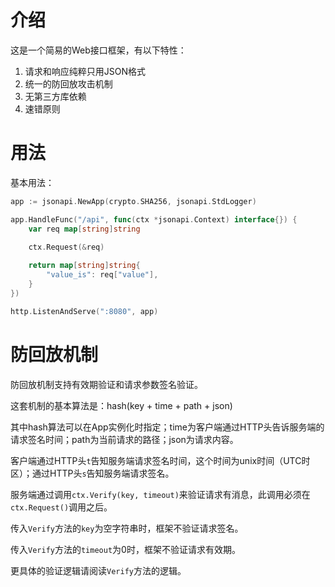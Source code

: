 介绍
====

这是一个简易的Web接口框架，有以下特性：

1. 请求和响应纯粹只用JSON格式
2. 统一的防回放攻击机制
3. 无第三方库依赖
4. 速错原则

用法
====

基本用法：

```go
app := jsonapi.NewApp(crypto.SHA256, jsonapi.StdLogger)

app.HandleFunc("/api", func(ctx *jsonapi.Context) interface{}) {
	var req map[string]string

	ctx.Request(&req)
	
	return map[string]string{
		"value_is": req["value"],
	}
})

http.ListenAndServe(":8080", app)
```

防回放机制
========

防回放机制支持有效期验证和请求参数签名验证。

这套机制的基本算法是：hash(key + time + path + json)

其中hash算法可以在App实例化时指定；time为客户端通过HTTP头告诉服务端的请求签名时间；path为当前请求的路径；json为请求内容。

客户端通过HTTP头`t`告知服务端请求签名时间，这个时间为unix时间（UTC时区）；通过HTTP头`s`告知服务端请求签名。

服务端通过调用`ctx.Verify(key, timeout)`来验证请求有消息，此调用必须在`ctx.Request()`调用之后。

传入`Verify`方法的`key`为空字符串时，框架不验证请求签名。

传入`Verify`方法的`timeout`为0时，框架不验证请求有效期。

更具体的验证逻辑请阅读`Verify`方法的逻辑。
